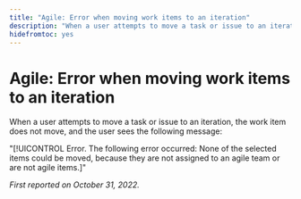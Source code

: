 ```yaml
---
title: "Agile: Error when moving work items to an iteration"
description: "When a user attempts to move a task or issue to an iteration, the work item does not move, and the user sees an error message."
hidefromtoc: yes
---
```


# Agile: Error when moving work items to an iteration

When a user attempts to move a task or issue to an iteration, the work item does not move, and the user sees the following message:

"[!UICONTROL Error. The following error occurred: None of the selected items could be moved, because they are not assigned to an agile team or are not agile items.]"

_First reported on October 31, 2022._

